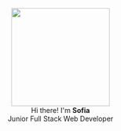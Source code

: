 <div align="center">
  <img src="https://media.giphy.com/media/gf675azxNAz2zDQ1vD/giphy.gif" height="200"/>
</div>

<div align="center">
  Hi there! I'm <strong>Sofia</strong>
</div>

<div align="center">
  Junior Full Stack Web Developer
</div>

<!--
**Sofia-Citrini/Sofia-Citrini** is a ✨ _special_ ✨ repository because its `README.md` (this file) appears on your GitHub profile.

Here are some ideas to get you started:

- 🔭 I’m currently working on ...
- 🌱 I’m currently learning ...
- 👯 I’m looking to collaborate on ...
- 🤔 I’m looking for help with ...
- 💬 Ask me about ...
- 📫 How to reach me: ...
- 😄 Pronouns: ...
- ⚡ Fun fact: ...
-->
